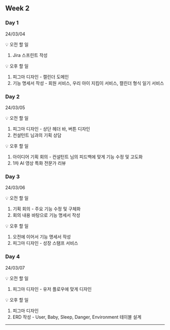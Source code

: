 ## Week 2


### Day 1 
24/03/04

💡 오전 할 일
1. Jira 스프린트 작성

💡 오후 할 일
1. 피그마 디자인 - 캘린더 도메인
2. 기능 명세서 작성 - 회원 서비스, 우리 아이 지킴이 서비스, 캘린더 형식 일기 서비스


### Day 2
24/03/05

💡 오전 할 일
1. 피그마 디자인 - 상단 헤더 바, 버튼 디자인
2. 컨설턴트 님과의 기획 상담

💡 오후 할 일
1. 아이디어 기획 회의 - 컨설턴트 님의 피드백에 맞게 기능 수정 및 고도화
2. 1차 AI 영상 특화 전문가 리뷰


### Day 3
24/03/06

💡 오전 할 일
1. 기획 회의 - 주요 기능 수정 및 구체화
2. 회의 내용 바탕으로 기능 명세서 작성

💡 오후 할 일
1. 오전에 이어서 기능 명세서 작성
2. 피그마 디자인 - 성장 스탬프 서비스


### Day 4
24/03/07

💡 오전 할 일
1. 피그마 디자인 - 유저 플로우에 맞게 디자인

💡 오후 할 일
1. 피그마 디자인
2. ERD 작성 - User, Baby, Sleep, Danger, Environment 테이블 설계
---
